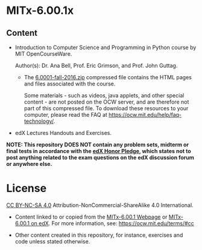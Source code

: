 #  MITx-6.00.1x

## Content

* Introduction to Computer Science and Programming in Python course by MIT OpenCourseWare.

	Author(s): Dr. Ana Bell, Prof. Eric Grimson, and Prof. John Guttag.

	* The [6.0001-fall-2016.zip](https://git.abf.li/andre/mitx-6001x/src/branch/main/6.0001-fall-2016.zip) compressed file contains the HTML pages and files associated with the course. 

		Some materials - such as videos, java applets, and other special content - are not posted on the OCW server, and are therefore not part of this compressed file. To download these resources to your computer, please read the FAQ at https://ocw.mit.edu/help/faq-technology/.

* edX Lectures Handouts and Exercises.

**NOTE: This repository DOES NOT contain any problem sets, midterm or final tests in accordance with the [edX Honor Pledge](https://www.edx.org/edx-terms-service#honor-code), which states not to post anything related to the exam questions on the edX discussion forum or anywhere else.**

# License

[CC BY-NC-SA 4.0](https://git.abf.li/andre/mitx-6001x/raw/branch/main/LICENSE) Attribution-NonCommercial-ShareAlike 4.0 International. 

* Content linked to or copied from the [MITx-6.00.1 Webpage](https://ocw.mit.edu/courses/electrical-engineering-and-computer-science/6-0001-introduction-to-computer-science-and-programming-in-python-fall-2016/) or [MITx-6.00.1 on edX](https://www.edx.org/course/introduction-to-computer-science-and-programming-7?index=product&queryID=16e15acacabe60a401a89d01e00729db&position=1). For more information, see: https://ocw.mit.edu/terms/#cc

* Other content created in this repository, for instance, exercises and code unless stated otherwise.
